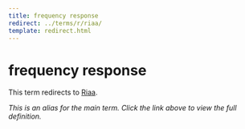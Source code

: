 ```yaml
---
title: frequency response
redirect: ../terms/r/riaa/
template: redirect.html
---
```


# frequency response

This term redirects to [Riaa](../terms/r/riaa/).

*This is an alias for the main term. Click the link above to view the full definition.*
